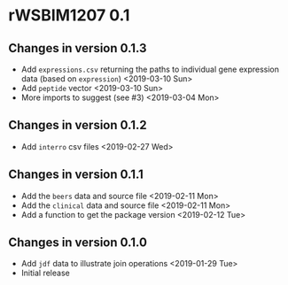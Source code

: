 # rWSBIM1207 0.1

## Changes in version 0.1.3
- Add `expressions.csv` returning the paths to individual gene
  expression data (based on `expression`) <2019-03-10 Sun>
- Add `peptide` vector <2019-03-10 Sun>
- More imports to suggest (see #3) <2019-03-04 Mon>

## Changes in version 0.1.2
- Add `interro` csv files <2019-02-27 Wed>

## Changes in version 0.1.1
- Add the `beers` data and source file <2019-02-11 Mon>
- Add the `clinical` data and source file <2019-02-11 Mon>
- Add a function to get the package version <2019-02-12 Tue>

## Changes in version 0.1.0

- Add `jdf` data to illustrate join operations <2019-01-29 Tue>
- Initial release
